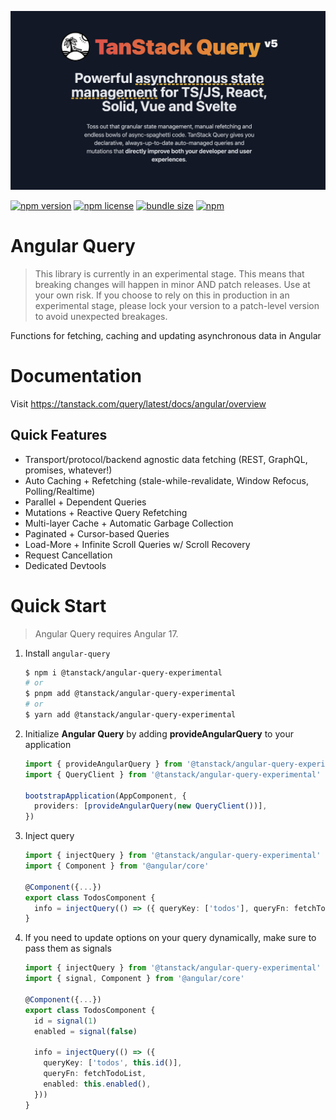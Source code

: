 ![TanStack Query Header](https://github.com/TanStack/query/raw/main/media/repo-header.png)

[![npm version](https://img.shields.io/npm/v/@tanstack/angular-query-experimental)](https://www.npmjs.com/package/@tanstack/angular-query-experimental)
[![npm license](https://img.shields.io/npm/l/@tanstack/angular-query-experimental)](https://github.com/TanStack/query/blob/main/LICENSE)
[![bundle size](https://img.shields.io/bundlephobia/minzip/@tanstack/angular-query-experimental)](https://bundlephobia.com/package/@tanstack/angular-query-experimental)
[![npm](https://img.shields.io/npm/dm/@tanstack/angular-query-experimental)](https://www.npmjs.com/package/@tanstack/angular-query-experimental)

# Angular Query

> This library is currently in an experimental stage. This means that breaking changes will happen in minor AND patch releases. Use at your own risk. If you choose to rely on this in production in an experimental stage, please lock your version to a patch-level version to avoid unexpected breakages.

Functions for fetching, caching and updating asynchronous data in Angular

# Documentation

Visit https://tanstack.com/query/latest/docs/angular/overview

## Quick Features

- Transport/protocol/backend agnostic data fetching (REST, GraphQL, promises, whatever!)
- Auto Caching + Refetching (stale-while-revalidate, Window Refocus, Polling/Realtime)
- Parallel + Dependent Queries
- Mutations + Reactive Query Refetching
- Multi-layer Cache + Automatic Garbage Collection
- Paginated + Cursor-based Queries
- Load-More + Infinite Scroll Queries w/ Scroll Recovery
- Request Cancellation
- Dedicated Devtools

# Quick Start

> Angular Query requires Angular 17.

1. Install `angular-query`

   ```bash
   $ npm i @tanstack/angular-query-experimental
   # or
   $ pnpm add @tanstack/angular-query-experimental
   # or
   $ yarn add @tanstack/angular-query-experimental
   ```

2. Initialize **Angular Query** by adding **provideAngularQuery** to your application

   ```ts
   import { provideAngularQuery } from '@tanstack/angular-query-experimental'
   import { QueryClient } from '@tanstack/angular-query-experimental'

   bootstrapApplication(AppComponent, {
     providers: [provideAngularQuery(new QueryClient())],
   })
   ```

3. Inject query

   ```ts
   import { injectQuery } from '@tanstack/angular-query-experimental'
   import { Component } from '@angular/core'

   @Component({...})
   export class TodosComponent {
     info = injectQuery(() => ({ queryKey: ['todos'], queryFn: fetchTodoList }))
   }
   ```

4. If you need to update options on your query dynamically, make sure to pass them as signals

   ```ts
   import { injectQuery } from '@tanstack/angular-query-experimental'
   import { signal, Component } from '@angular/core'

   @Component({...})
   export class TodosComponent {
     id = signal(1)
     enabled = signal(false)

     info = injectQuery(() => ({
       queryKey: ['todos', this.id()],
       queryFn: fetchTodoList,
       enabled: this.enabled(),
     }))
   }
   ```
